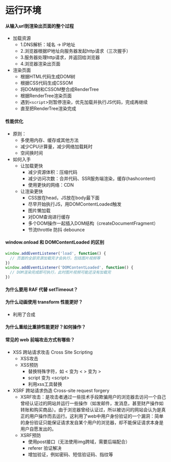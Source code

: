 # 运行环境

#### 从输入url到渲染出页面的整个过程
- 加载资源
  - 1.DNS解析：域名 -> IP地址
  - 2.浏览器根据IP地址向服务器发起http请求（三次握手）
  - 3.服务器处理http请求，并返回给浏览器
  - 4.浏览器渲染出页面
- 渲染页面
  - 根据HTML代码生成DOM树
  - 根据CSS代码生成CSSOM
  - 将DOM树和CSSOM整合成RenderTree
  - 根据RenderTree渲染页面
  - 遇到`<script`>则暂停渲染，优先加载并执行JS代码，完成再继续
  - 直至把RenderTree渲染完成


#### 性能优化
- 原则：
  - 多使用内存、缓存或其他方法
  - 减少CPU计算量，减少网络加载耗时
  - 空间换时间
- 如何入手
  - 让加载更快
    - 减少资源体积：压缩代码
    - 减少访问次数：合并代码、SSR服务端渲染，缓存(hashcontent)
    - 使用更快的网络：CDN
  - 让渲染更快
    - CSS放在head，JS放在body最下面
    - 尽早开始执行JS，用DOMContentLoaded触发
    - 图片懒加载
    - 对DOM查询进行缓存
    - 多个DOM操作一起插入DOM结构（createDocumentFragment）
    - 节流throttle 防抖 debounce


#### window.onload 和 DOMContentLoaded 的区别
```js
window.addEventListener('load', function() {
  // 页面的全部资源加载完才会执行，包括图片视频等
})
window.addEventListener('DOMContentLoaded', function() {
  // DOM渲染完成即可执行，此时图片视频可能还没有加载完
})
```

#### 为什么要用 RAF 代替 setTimeout？

#### 为什么动画使用 transform 性能更好？
- 利用了合成

#### 为什么重绘比重排性能更好？如何操作？
#### 常见的 web 前端攻击方式有哪些？
- XSS 跨站请求攻击 Cross Site Scripting
  - XSS攻击
  - XSS预防
    - 替换特殊字符，如 < 变为 &lt; > 变为 &gt;
    - script 变为 &lt;script&gt;
    - 利用xss工具替换
- XSRF 跨站请求伪造 Cross-site request forgery
  - XSRF攻击：是攻击者通过一些技术手段欺骗用户的浏览器去访问一个自己曾经认证过的网站并运行一些操作（如发邮件，发消息，甚至财产操作如转账和购买商品）。由于浏览器曾经认证过，所以被访问的网站会认为是真正的用户操作而去运行。这利用了web中用户身份验证的一个漏洞：简单的身份验证只能保证请求发自某个用户的浏览器，却不能保证请求本身是用户自愿发出的。
  - XSRF预防
    - 使用post接口（无法使用img跨域，需要后端配合）
    - referer 验证解决
    - 增加验证，例如密码、短信验证码、指纹等